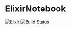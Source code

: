 # ElixirNotebook

[![Elixir](https://mybinder.org/badge_logo.svg)](https://mybinder.org/v2/gh/yahyatahix/ElixirNotebook/main)
[![Build Status](https://travis-ci.org/yahyatahix/branch=main)](https://travis-ci.org/yahyatahix/ElixirNotebook)
